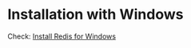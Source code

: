 # Installation with Windows

Check: [Install Redis for Windows](https://redis.io/docs/install/install-redis/install-redis-on-windows/)
